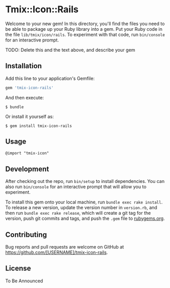 # Tmix::Icon::Rails

Welcome to your new gem! In this directory, you'll find the files you need to be able to package up your Ruby library into a gem. Put your Ruby code in the file `lib/tmix/icon/rails`. To experiment with that code, run `bin/console` for an interactive prompt.

TODO: Delete this and the text above, and describe your gem

## Installation

Add this line to your application's Gemfile:

```ruby
gem 'tmix-icon-rails'
```

And then execute:

    $ bundle

Or install it yourself as:

    $ gem install tmix-icon-rails

## Usage

```  
@import "tmix-icon"
```

## Development

After checking out the repo, run `bin/setup` to install dependencies. You can also run `bin/console` for an interactive prompt that will allow you to experiment.

To install this gem onto your local machine, run `bundle exec rake install`. To release a new version, update the version number in `version.rb`, and then run `bundle exec rake release`, which will create a git tag for the version, push git commits and tags, and push the `.gem` file to [rubygems.org](https://rubygems.org).

## Contributing

Bug reports and pull requests are welcome on GitHub at https://github.com/[USERNAME]/tmix-icon-rails.

## License

To Be Announced
